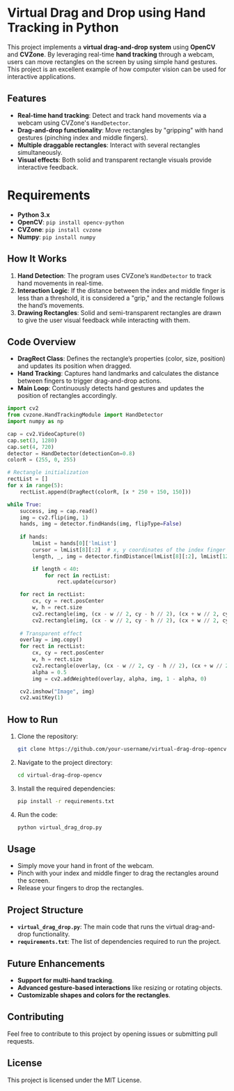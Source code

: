 # Virtual Drag and Drop using Hand Tracking in Python
This project implements a **virtual drag-and-drop system** using **OpenCV** and **CVZone**. By leveraging real-time **hand tracking** through a webcam, users can move rectangles on the screen by using simple hand gestures. This project is an excellent example of how computer vision can be used for interactive applications.
## Features
- **Real-time hand tracking**: Detect and track hand movements via a webcam using CVZone's `HandDetector`.
- **Drag-and-drop functionality**: Move rectangles by "gripping" with hand gestures (pinching index and middle fingers).
- **Multiple draggable rectangles**: Interact with several rectangles simultaneously.
- **Visual effects**: Both solid and transparent rectangle visuals provide interactive feedback.
# Requirements
- **Python 3.x**
- **OpenCV**: `pip install opencv-python`
- **CVZone**: `pip install cvzone`
- **Numpy**: `pip install numpy`
## How It Works
1. **Hand Detection**: The program uses CVZone’s `HandDetector` to track hand movements in real-time.
2. **Interaction Logic**: If the distance between the index and middle finger is less than a threshold, it is considered a "grip," and the rectangle follows the hand’s movements.
3. **Drawing Rectangles**: Solid and semi-transparent rectangles are drawn to give the user visual feedback while interacting with them.
## Code Overview
- **DragRect Class**: Defines the rectangle’s properties (color, size, position) and updates its position when dragged.
- **Hand Tracking**: Captures hand landmarks and calculates the distance between fingers to trigger drag-and-drop actions.
- **Main Loop**: Continuously detects hand gestures and updates the position of rectangles accordingly.
  
```python
import cv2
from cvzone.HandTrackingModule import HandDetector
import numpy as np

cap = cv2.VideoCapture(0)
cap.set(3, 1280)
cap.set(4, 720)
detector = HandDetector(detectionCon=0.8)
colorR = (255, 0, 255)

# Rectangle initialization
rectList = []
for x in range(5):
    rectList.append(DragRect(colorR, [x * 250 + 150, 150]))

while True:
    success, img = cap.read()
    img = cv2.flip(img, 1)
    hands, img = detector.findHands(img, flipType=False)
    
    if hands:
        lmList = hands[0]['lmList']
        cursor = lmList[8][:2]  # x, y coordinates of the index finger
        length, _, img = detector.findDistance(lmList[8][:2], lmList[12][:2], img)

        if length < 40:
            for rect in rectList:
                rect.update(cursor)

    for rect in rectList:
        cx, cy = rect.posCenter
        w, h = rect.size
        cv2.rectangle(img, (cx - w // 2, cy - h // 2), (cx + w // 2, cy + h // 2), rect.colorR, cv2.FILLED)
        cv2.rectangle(img, (cx - w // 2, cy - h // 2), (cx + w // 2, cy + h // 2), (50, 50, 50), 3)
    
    # Transparent effect
    overlay = img.copy()
    for rect in rectList:
        cx, cy = rect.posCenter
        w, h = rect.size
        cv2.rectangle(overlay, (cx - w // 2, cy - h // 2), (cx + w // 2, cy + h // 2), rect.colorR, -1)
        alpha = 0.5
        img = cv2.addWeighted(overlay, alpha, img, 1 - alpha, 0)

    cv2.imshow("Image", img)
    cv2.waitKey(1)
```

## How to Run

1. Clone the repository:
    ```bash
    git clone https://github.com/your-username/virtual-drag-drop-opencv.git
    ```
2. Navigate to the project directory:
    ```bash
    cd virtual-drag-drop-opencv
    ```
3. Install the required dependencies:
    ```bash
    pip install -r requirements.txt
    ```
4. Run the code:
    ```bash
    python virtual_drag_drop.py
    ```

## Usage

- Simply move your hand in front of the webcam.
- Pinch with your index and middle finger to drag the rectangles around the screen.
- Release your fingers to drop the rectangles.

## Project Structure

- **`virtual_drag_drop.py`**: The main code that runs the virtual drag-and-drop functionality.
- **`requirements.txt`**: The list of dependencies required to run the project.

## Future Enhancements

- **Support for multi-hand tracking**.
- **Advanced gesture-based interactions** like resizing or rotating objects.
- **Customizable shapes and colors for the rectangles**.
  
## Contributing

Feel free to contribute to this project by opening issues or submitting pull requests.

## License

This project is licensed under the MIT License.
